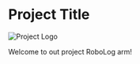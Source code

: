 # Project Title

![Project Logo]("C:\Users\kinan\OneDrive\الصور\pic1.jpg")

Welcome to out project RoboLog arm!
